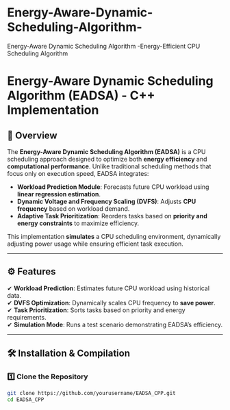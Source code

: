 # Energy-Aware-Dynamic-Scheduling-Algorithm-
Energy-Aware Dynamic Scheduling Algorithm -Energy-Efficient CPU Scheduling Algorithm
# Energy-Aware Dynamic Scheduling Algorithm (EADSA) - C++ Implementation  

## 📌 Overview  

The **Energy-Aware Dynamic Scheduling Algorithm (EADSA)** is a CPU scheduling approach designed to optimize both **energy efficiency** and **computational performance**. Unlike traditional scheduling methods that focus only on execution speed, EADSA integrates:  
- **Workload Prediction Module**: Forecasts future CPU workload using **linear regression estimation**.  
- **Dynamic Voltage and Frequency Scaling (DVFS)**: Adjusts **CPU frequency** based on workload demand.  
- **Adaptive Task Prioritization**: Reorders tasks based on **priority and energy constraints** to maximize efficiency.  

This implementation **simulates** a CPU scheduling environment, dynamically adjusting power usage while ensuring efficient task execution.  

---

## ⚙️ Features  

✔ **Workload Prediction**: Estimates future CPU workload using historical data.  
✔ **DVFS Optimization**: Dynamically scales CPU frequency to **save power**.  
✔ **Task Prioritization**: Sorts tasks based on priority and energy requirements.  
✔ **Simulation Mode**: Runs a test scenario demonstrating EADSA’s efficiency.  

---

## 🛠️ Installation & Compilation  

### **1️⃣ Clone the Repository**  
```sh
git clone https://github.com/yourusername/EADSA_CPP.git
cd EADSA_CPP
